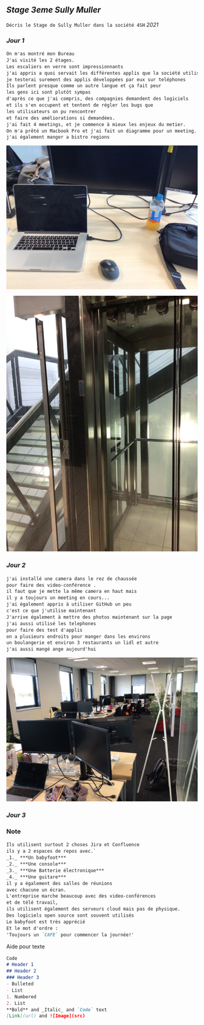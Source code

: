 ## ***Stage 3eme Sully Muller***

`Décris le Stage de Sully Muller dans la société 4SH`
_2021_

### ***Jour 1***

```markdown
On m'as montré mon Bureau
J'ai visité les 2 étages.
Les escaliers en verre sont impressionnants
j'ai appris a quoi servait les différentes applis que la société utilisent
je testerai surement des applis développées par eux sur teléphones
Ils parlent presque comme un autre langue et ça fait peur
les gens ici sont plutôt sympas
d'après ce que j'ai compris, des compagnies demandent des logiciels
et ils s'en occupent et tentent de régler les bugs que
les utilisateurs on pu rencontrer
et faire des améliorations si demandées.
j'ai fait 4 meetings, et je commence à mieux les enjeux du metier.
On m'a prêté un Macbook Pro et j'ai fait un diagramme pour un meeting.
j'ai également manger a bistro regions
```
![Mon Bureau](https://github.com/SullyFlex/Stage3eme/blob/gh-pages/Images/IMG_0303.jpg?raw=true)

![Escaliers et ascenseur](https://github.com/SullyFlex/Stage3eme/blob/gh-pages/Images/Escaliers.jpg?raw=true)

### ***Jour 2***
```markdown
j'ai installé une camera dans le rez de chaussée
pour faire des video-conférence .
il faut que je mette la même camera en haut mais
il y a toujours un meeting en cours...
j'ai également appris à utiliser GitHub un peu
c'est ce que j'utilise maintenant
J'arrive également à mettre des photos maintenant sur la page
j'ai aussi utilisé les telephones
pour faire des test d'applis
on a plusieurs endroits pour manger dans les environs
un boulangerie et environ 3 restaurants un lidl et autre
j'ai aussi mangé ange aujourd'hui
```

![Ensemble Des Bureaux](https://raw.githubusercontent.com/SullyFlex/Stage3eme/gh-pages/Images/IMG_0304.jpg)

### ***Jour 3***



### Note
```markdown
Ils utilisent surtout 2 choses Jira et Confluence
ils y a 2 espaces de repos avec.`
_1._ ***Un babyfoot***
_2._ ***Une console***
_3._ ***Une Batterie électronique***
_4._ ***Une guitare***
il y a également des salles de réunions
avec chacune un écran.
L'entreprise marche beaucoup avec des video-conférences
et de télé travail,
ils utilisent également des serveurs cloud mais pas de physique.
Des logiciels open source sont souvent utilisés
Le babyfoot est très apprécié
Et le mot d'ordre :
'Toujours un `CAFE` pour commencer la journée!'
```



Aide pour texte
```markdown
Code
# Header 1
## Header 2
### Header 3
- Bulleted
- List
1. Numbered
2. List
**Bold** and _Italic_ and `Code` text
[Link](url) and ![Image](src)
```
